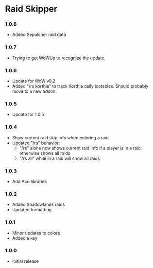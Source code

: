 # Raid Skipper

### 1.0.8
* Added Sepulcher raid data

### 1.0.7
* Trying to get WoWUp to recognize the update

### 1.0.6
* Update for WoW v9.2
* Added "/rs korthia" to track Korthia daily lootables. Should probably move to a new addon.

### 1.0.5
* Update for 1.0.5

### 1.0.4
* Show current raid skip info when entering a raid
* Updated "/rs" behavior: 
  * "/rs" alone now shows current raid info if a player is in a raid, otherwise shows all raids
  * "/rs all" while in a raid will show all raids

### 1.0.3
* Add Ace libraries

### 1.0.2
* Added Shadowlands raids
* Updated formatting

### 1.0.1
* Minor updates to colors
* Added a key

### 1.0.0
* Initial release
